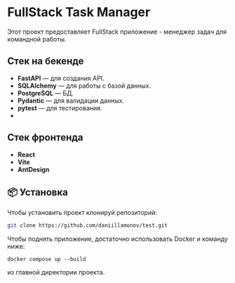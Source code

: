 # FullStack Task Manager

Этот проект предоставляет FullStack приложение - менеджер задач для командной работы.

## Стек на бекенде
- **FastAPI** — для создания API.
- **SQLAlchemy** — для работы с базой данных.
- **PostgreSQL** — БД.
- **Pydantic** — для валидации данных.
- **pytest** — для тестирования.
- 


## Стек фронтенда
- **React**
- **Vite**
- **AntDesign**

## 📦 Установка

Чтобы установить проект клонируй репозиторий:
```bash
git clone https://github.com/daniillamonov/test.git
```

Чтобы поднять приложение, достаточно использовать Docker и команду ниже:

```console
docker compose up --build
```
из главной директории проекта.
